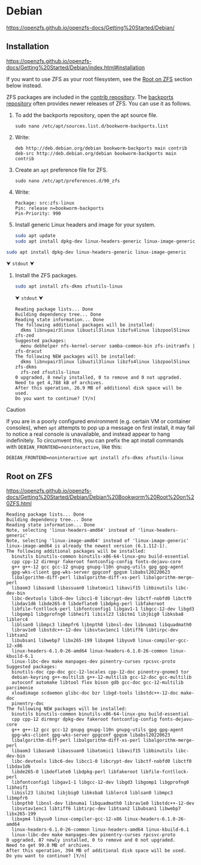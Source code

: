 # Debian

https://openzfs.github.io/openzfs-docs/Getting%20Started/Debian/





## Installation

https://openzfs.github.io/openzfs-docs/Getting%20Started/Debian/index.html#installation

If you want to use ZFS as your root filesystem, see the [Root on ZFS](#root-on-zfs) section below instead.

ZFS packages are included in the [contrib repository](https://packages.debian.org/source/zfs-linux). The [backports repository](https://backports.debian.org/Instructions/) often provides newer releases of ZFS. You can use it as follows.

1. To add the backports repository, open the apt source file.

    ```
    sudo nano /etc/apt/sources.list.d/bookworm-backports.list
    ```

1. Write:

    ```
    deb http://deb.debian.org/debian bookworm-backports main contrib
    deb-src http://deb.debian.org/debian bookworm-backports main contrib
    ```

1. Create an `apt` preference file for ZFS.

    ```
    sudo nano /etc/apt/preferences.d/90_zfs
    ```

1. Write:

    ```
    Package: src:zfs-linux
    Pin: release n=bookworm-backports
    Pin-Priority: 990
    ```

1. Install generic Linux headers and image for your system.

    ```sh
    sudo apt update
    sudo apt install dpkg-dev linux-headers-generic linux-image-generic
    ```

```sh
sudo apt install dpkg-dev linux-headers-generic linux-image-generic
```

⮟ `stdout` ⮟

1. Install the ZFS packages.

    ```sh
    sudo apt install zfs-dkms zfsutils-linux 
    ```
    
    ⮟ `stdout` ⮟
    
    ```
    Reading package lists... Done
    Building dependency tree... Done
    Reading state information... Done
    The following additional packages will be installed:
      dkms libnvpair3linux libuutil3linux libzfs4linux libzpool5linux zfs-zed
    Suggested packages:
      menu debhelper nfs-kernel-server samba-common-bin zfs-initramfs | zfs-dracut
    The following NEW packages will be installed:
      dkms libnvpair3linux libuutil3linux libzfs4linux libzpool5linux zfs-dkms 
      zfs-zed zfsutils-linux
    0 upgraded, 8 newly installed, 0 to remove and 0 not upgraded.
    Need to get 4,788 kB of archives.
    After this operation, 26.9 MB of additional disk space will be used.
    Do you want to continue? [Y/n] 
    ```

> [!Caution]
> If you are in a poorly configured environment (e.g. certain VM or container consoles), when `apt` attempts to pop up a message on first install, it may fail to notice a real console is unavailable, and instead appear to hang indefinitely. To circumvent this, you can prefix the apt install commands with `DEBIAN_FRONTEND=noninteractive`, like this:
>
> ```
> DEBIAN_FRONTEND=noninteractive apt install zfs-dkms zfsutils-linux
> ```





## Root on ZFS

https://openzfs.github.io/openzfs-docs/Getting%20Started/Debian/Debian%20Bookworm%20Root%20on%20ZFS.html







[^out1]: `sudo apt install dpkg-dev linux-headers-generic linux-image-generic`  
  ```
  Reading package lists... Done
  Building dependency tree... Done
  Reading state information... Done
  Note, selecting 'linux-headers-amd64' instead of 'linux-headers-generic'
  Note, selecting 'linux-image-amd64' instead of 'linux-image-generic'
  linux-image-amd64 is already the newest version (6.1.112-1).
  The following additional packages will be installed:
    binutils binutils-common binutils-x86-64-linux-gnu build-essential 
    cpp cpp-12 dirmngr fakeroot fontconfig-config fonts-dejavu-core 
    g++ g++-12 gcc gcc-12 gnupg gnupg-l10n gnupg-utils gpg gpg-agent 
    gpg-wks-client gpg-wks-server gpgconf gpgsm libabsl20220623 
    libalgorithm-diff-perl libalgorithm-diff-xs-perl libalgorithm-merge-perl 
    libaom3 libasan8 libassuan0 libatomic1 libavif15 libbinutils libc-dev-bin 
    libc-devtools libc6-dev libcc1-0 libcrypt-dev libctf-nobfd0 libctf0 
    libdav1d6 libde265-0 libdeflate0 libdpkg-perl libfakeroot 
    libfile-fcntllock-perl libfontconfig1 libgav1-1 libgcc-12-dev libgd3 
    libgomp1 libgprofng0 libheif1 libisl23 libitm1 libjbig0 libksba8 liblerc4 
    liblsan0 libmpc3 libmpfr6 libnpth0 libnsl-dev libnuma1 libquadmath0 
    librav1e0 libstdc++-12-dev libsvtav1enc1 libtiff6 libtirpc-dev libtsan2 
    libubsan1 libwebp7 libx265-199 libxpm4 libyuv0 linux-compiler-gcc-12-x86 
    linux-headers-6.1.0-26-amd64 linux-headers-6.1.0-26-common linux-kbuild-6.1 
    linux-libc-dev make manpages-dev pinentry-curses rpcsvc-proto
  Suggested packages:
    binutils-doc cpp-doc gcc-12-locales cpp-12-doc pinentry-gnome3 tor 
    debian-keyring g++-multilib g++-12-multilib gcc-12-doc gcc-multilib 
    autoconf automake libtool flex bison gdb gcc-doc gcc-12-multilib parcimonie 
    xloadimage scdaemon glibc-doc bzr libgd-tools libstdc++-12-doc make-doc 
    pinentry-doc
  The following NEW packages will be installed:
    binutils binutils-common binutils-x86-64-linux-gnu build-essential 
    cpp cpp-12 dirmngr dpkg-dev fakeroot fontconfig-config fonts-dejavu-core 
    g++ g++-12 gcc gcc-12 gnupg gnupg-l10n gnupg-utils gpg gpg-agent 
    gpg-wks-client gpg-wks-server gpgconf gpgsm libabsl20220623 
    libalgorithm-diff-perl libalgorithm-diff-xs-perl libalgorithm-merge-perl 
    libaom3 libasan8 libassuan0 libatomic1 libavif15 libbinutils libc-dev-bin 
    libc-devtools libc6-dev libcc1-0 libcrypt-dev libctf-nobfd0 libctf0 libdav1d6 
    libde265-0 libdeflate0 libdpkg-perl libfakeroot libfile-fcntllock-perl 
    libfontconfig1 libgav1-1 libgcc-12-dev libgd3 libgomp1 libgprofng0 libheif1 
    libisl23 libitm1 libjbig0 libksba8 liblerc4 liblsan0 libmpc3 libmpfr6 
    libnpth0 libnsl-dev libnuma1 libquadmath0 librav1e0 libstdc++-12-dev 
    libsvtav1enc1 libtiff6 libtirpc-dev libtsan2 libubsan1 libwebp7 libx265-199 
    libxpm4 libyuv0 linux-compiler-gcc-12-x86 linux-headers-6.1.0-26-amd64 
    linux-headers-6.1.0-26-common linux-headers-amd64 linux-kbuild-6.1 
    linux-libc-dev make manpages-dev pinentry-curses rpcsvc-proto
  0 upgraded, 87 newly installed, 0 to remove and 0 not upgraded.
  Need to get 99.8 MB of archives.
  After this operation, 394 MB of additional disk space will be used.
  Do you want to continue? [Y/n]
  ```

[^out2]: 